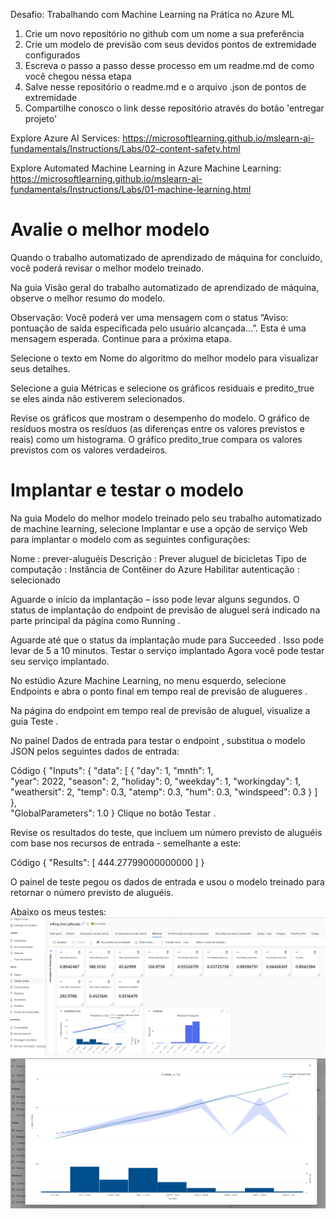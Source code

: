 Desafio: Trabalhando com Machine Learning na Prática no Azure ML

1. Crie um novo repositório no github com um nome a sua preferência
2. Crie um modelo de previsão com seus devidos pontos de extremidade configurados
3. Escreva o passo a passo desse processo em um readme.md de como você chegou nessa etapa
4. Salve nesse repositório o readme.md e o arquivo .json de pontos de extremidade
5. Compartilhe conosco o link desse repositório através do botão 'entregar projeto'

Explore Azure AI Services: 
https://microsoftlearning.github.io/mslearn-ai-fundamentals/Instructions/Labs/02-content-safety.html

Explore Automated Machine Learning in Azure Machine Learning:
https://microsoftlearning.github.io/mslearn-ai-fundamentals/Instructions/Labs/01-machine-learning.html



<h1> Avalie o melhor modelo </h1>
Quando o trabalho automatizado de aprendizado de máquina for concluído, você poderá revisar o melhor modelo treinado.

Na guia Visão geral do trabalho automatizado de aprendizado de máquina, observe o melhor resumo do modelo.

Observação: Você poderá ver uma mensagem com o status “Aviso: pontuação de saída especificada pelo usuário alcançada…”. Esta é uma mensagem esperada. Continue para a próxima etapa.

Selecione o texto em Nome do algoritmo do melhor modelo para visualizar seus detalhes.

Selecione a guia Métricas e selecione os gráficos residuais e predito_true se eles ainda não estiverem selecionados.

Revise os gráficos que mostram o desempenho do modelo. O gráfico de resíduos mostra os resíduos (as diferenças entre os valores previstos e reais) como um histograma. O gráfico predito_true compara os valores previstos com os valores verdadeiros.

<h1> Implantar e testar o modelo </h1>

Na guia Modelo do melhor modelo treinado pelo seu trabalho automatizado de machine learning, selecione Implantar e use a opção de serviço Web para implantar o modelo com as seguintes configurações:

Nome : prever-aluguéis
Descrição : Prever aluguel de bicicletas
Tipo de computação : Instância de Contêiner do Azure
Habilitar autenticação : selecionado

Aguarde o início da implantação – isso pode levar alguns segundos. O status de implantação do endpoint de previsão de aluguel será indicado na parte principal da página como Running .

Aguarde até que o status da implantação mude para Succeeded . Isso pode levar de 5 a 10 minutos.
Testar o serviço implantado
Agora você pode testar seu serviço implantado.

No estúdio Azure Machine Learning, no menu esquerdo, selecione Endpoints e abra o ponto final em tempo real de previsão de alugueres .

Na página do endpoint em tempo real de previsão de aluguel, visualize a guia Teste .

No painel Dados de entrada para testar o endpoint , substitua o modelo JSON pelos seguintes dados de entrada:

Código
 {
   "Inputs": { 
     "data": [
       {
         "day": 1,
         "mnth": 1,   
         "year": 2022,
         "season": 2,
         "holiday": 0,
         "weekday": 1,
         "workingday": 1,
         "weathersit": 2, 
         "temp": 0.3, 
         "atemp": 0.3,
         "hum": 0.3,
         "windspeed": 0.3 
       }
     ]    
   },   
   "GlobalParameters": 1.0
 }
Clique no botão Testar .

Revise os resultados do teste, que incluem um número previsto de aluguéis com base nos recursos de entrada - semelhante a este:

Código
 {
   "Results": [
     444.27799000000000
   ]
 }
 
O painel de teste pegou os dados de entrada e usou o modelo treinado para retornar o número previsto de aluguéis.

Abaixo os meus testes:
![alt text](img01.png)
![alt text](img02.png)